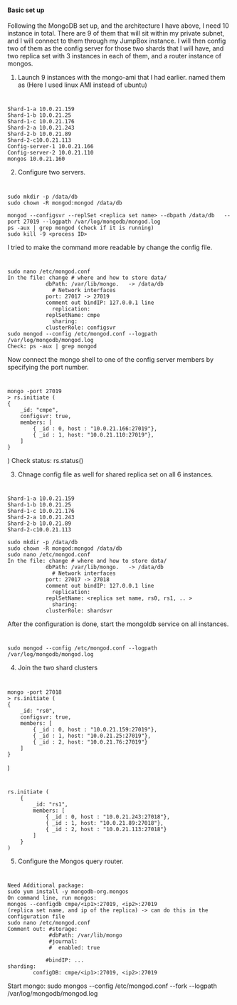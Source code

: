 #### Basic set up 
Following the MongoDB set up, and the architecture I have above, I need 10 instance in total. There are 9 of them that will sit within my private subnet, and I will connect to them through my JumpBox instance. I will then config two of them as the config server for those two shards that I will have, and two replica set with 3 instances in each of them, and a router instance of mongos. 

1. Launch 9 instances with the mongo-ami that I had earlier. named them as (Here I used linux AMI instead of ubuntu)
#
	Shard-1-a 10.0.21.159
	Shard-1-b 10.0.21.25
	Shard-1-c 10.0.21.176
	Shard-2-a 10.0.21.243
	Shard-2-b 10.0.21.89
	Shard-2-c10.0.21.113
	Config-server-1 10.0.21.166
	Config-server-2 10.0.21.110
	mongos 10.0.21.160

2. Configure two servers. 
# 
	sudo mkdir -p /data/db 
	sudo chown -R mongod:mongod /data/db 
	
	mongod --configsvr --replSet <replica set name> --dbpath /data/db	--port 27019 --logpath /var/log/mongodb/mongod.log 
	ps -aux | grep mongod (check if it is running)
	sudo kill -9 <process ID>

I tried to make the command more readable by change the config file. 
#			
	sudo nano /etc/mongod.conf 
	In the file: change # where and how to store data/ 
				dbPath: /var/lib/mongo.   -> /data/db
			      # Network interfaces
				port: 27017 -> 27019
				comment out bindIP: 127.0.0.1 line 
			      replication: 
				replSetName: cmpe
			      sharing: 
				clusterRole: configsvr
	sudo mongod --config /etc/mongod.conf --logpath /var/log/mongodb/mongod.log
	Check: ps -aux | grep mongod 
	

Now connect the mongo shell to one of the config server members by specifying the port number. 
#	
	mongo -port 27019
	> rs.initiate (
	{
		_id: "cmpe",     
		configsvr: true, 
		members: [
			{ _id : 0, host : "10.0.21.166:27019"},
			{ _id : 1, host: "10.0.21.110:27019"},			
		]
	}
)
Check status: rs.status()

3. Chnage config file as well for shared replica set on all 6 instances. 
#
	Shard-1-a 10.0.21.159
	Shard-1-b 10.0.21.25
	Shard-1-c 10.0.21.176
	Shard-2-a 10.0.21.243
	Shard-2-b 10.0.21.89
	Shard-2-c10.0.21.113

	sudo mkdir -p /data/db  
	sudo chown -R mongod:mongod /data/db
	sudo nano /etc/mongod.conf 
	In the file: change # where and how to store data/ 
				dbPath: /var/lib/mongo.   -> /data/db
			      # Network interfaces
				port: 27017 -> 27018
				comment out bindIP: 127.0.0.1 line 
			      replication: 
				replSetName: <replica set name, rs0, rs1, .. > 
			      sharing: 
				clusterRole: shardsvr
After the configuration is done, start the mongoldb service on all instances. 
# 
	sudo mongod --config /etc/mongod.conf --logpath /var/log/mongodb/mongod.log 				

4. Join the two shard clusters 

#	
	mongo -port 27018
	> rs.initiate (
	{
		_id: "rs0",     
		configsvr: true, 
		members: [
			{ _id : 0, host : "10.0.21.159:27019"},
			{ _id : 1, host: "10.0.21.25:27019"},			
			{ _id : 2, host: "10.0.21.76:27019"}
		]
	}
)
#	
	rs.initiate (
		{
			_id: "rs1",     
			members: [
				{ _id : 0, host : "10.0.21.243:27018"},
				{ _id : 1, host: "10.0.21.89:27018"}, 
				{ _id : 2, host : "10.0.21.113:27018"}
			]
		}
	)


5. Configure the Mongos query router. 
#
	Need Additional package: 
	sudo yum install -y mongodb-org.mongos 
	On command line, run mongos: 
	mongos --configdb cmpe/<ip1>:27019, <ip2>:27019
	(replica set name, and ip of the replica) -> can do this in the configuration file 
	sudo nano /etc/mongod.conf 
	Comment out: #storage: 
				 #dbPath: /var/lib/mongo
				 #journal: 
				 #	enabled: true 
				
				#bindIP: ...  
	sharding: 
			configDB: cmpe/<ip1>:27019, <ip2>:27019

Start mongo: 
	sudo mongos --config /etc/mongod.conf --fork --logpath /var/log/mongodb/mongod.log